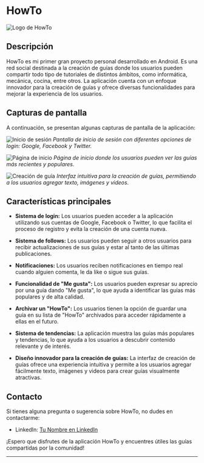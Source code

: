 # HowTo

![Logo de HowTo](/ruta/imagen_logo.png)

## Descripción

HowTo es mi primer gran proyecto personal desarrollado en Android. Es una red social destinada a la creación de guías donde los usuarios pueden compartir todo tipo de tutoriales de distintos ámbitos, como informática, mecánica, cocina, entre otros. La aplicación cuenta con un enfoque innovador para la creación de guías y ofrece diversas funcionalidades para mejorar la experiencia de los usuarios.

## Capturas de pantalla

A continuación, se presentan algunas capturas de pantalla de la aplicación:

![Inicio de sesión](/ruta/captura_inicio_sesion.png)
*Pantalla de inicio de sesión con diferentes opciones de login: Google, Facebook y Twitter.*

![Página de inicio](/ruta/captura_pagina_inicio.png)
*Página de inicio donde los usuarios pueden ver las guías más recientes y populares.*

![Creación de guía](/ruta/captura_creacion_guia.png)
*Interfaz intuitiva para la creación de guías, permitiendo a los usuarios agregar texto, imágenes y videos.*

## Características principales

- **Sistema de login:** Los usuarios pueden acceder a la aplicación utilizando sus cuentas de Google, Facebook o Twitter, lo que facilita el proceso de registro y evita la creación de una cuenta nueva.

- **Sistema de follows:** Los usuarios pueden seguir a otros usuarios para recibir actualizaciones de sus guías y estar al tanto de las últimas publicaciones.

- **Notificaciones:** Los usuarios reciben notificaciones en tiempo real cuando alguien comenta, le da like o sigue sus guías.

- **Funcionalidad de "Me gusta":** Los usuarios pueden expresar su aprecio por una guía dando "Me gusta", lo que ayuda a identificar las guías más populares y de alta calidad.

- **Archivar un "HowTo":** Los usuarios tienen la opción de guardar una guía en su lista de "HowTo" archivados para acceder rápidamente a ellas en el futuro.

- **Sistema de tendencias:** La aplicación muestra las guías más populares y tendencias, lo que ayuda a los usuarios a descubrir contenido relevante y de interés.

- **Diseño innovador para la creación de guías:** La interfaz de creación de guías ofrece una experiencia intuitiva y permite a los usuarios agregar fácilmente texto, imágenes y videos para crear guías visualmente atractivas.

## Contacto

Si tienes alguna pregunta o sugerencia sobre HowTo, no dudes en contactarme:

- LinkedIn: [Tu Nombre en LinkedIn](https://www.linkedin.com/in/christian-ruiz-castillero/)

¡Espero que disfrutes de la aplicación HowTo y encuentres útiles las guías compartidas por la comunidad!

---
